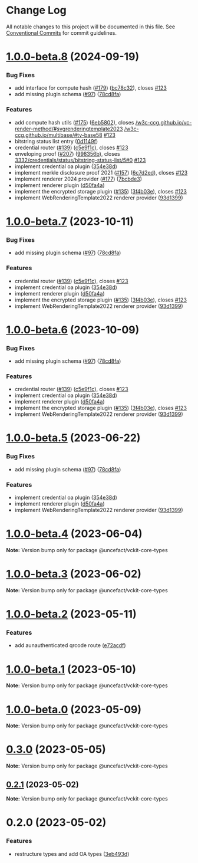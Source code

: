 # Change Log

All notable changes to this project will be documented in this file.
See [Conventional Commits](https://conventionalcommits.org) for commit guidelines.

# [1.0.0-beta.8](https://github.com/uncefact/vckit/compare/v1.0.0-beta.2...v1.0.0-beta.8) (2024-09-19)


### Bug Fixes

* add interface for compute hash ([#179](https://github.com/uncefact/vckit/issues/179)) ([bc78c32](https://github.com/uncefact/vckit/commit/bc78c32e3c303d48168655c0dba1a888586a58ac)), closes [#123](https://github.com/uncefact/vckit/issues/123)
* add missing plugin schema ([#97](https://github.com/uncefact/vckit/issues/97)) ([78cd8fa](https://github.com/uncefact/vckit/commit/78cd8faeeb959afc469b7fbfd7cdb09391f71033))


### Features

* add compute hash utils ([#175](https://github.com/uncefact/vckit/issues/175)) ([6eb5802](https://github.com/uncefact/vckit/commit/6eb5802658bddd74e0d2fbb6225421a7394a4834)), closes [/w3c-ccg.github.io/vc-render-method/#svgrenderingtemplate2023](https://github.com//w3c-ccg.github.io/vc-render-method//issues/svgrenderingtemplate2023) [/w3c-ccg.github.io/multibase/#tv-base58](https://github.com//w3c-ccg.github.io/multibase//issues/tv-base58) [#123](https://github.com/uncefact/vckit/issues/123)
* bitstring status list entry  ([0d1149f](https://github.com/uncefact/vckit/commit/0d1149f048f8e853bfd6bda4b0c99871ef76d8ed))
* credential router ([#139](https://github.com/uncefact/vckit/issues/139)) ([c5e9f1c](https://github.com/uncefact/vckit/commit/c5e9f1c3a44480c8734ef2b61e232d179ef78889)), closes [#123](https://github.com/uncefact/vckit/issues/123)
* enveloping proof ([#207](https://github.com/uncefact/vckit/issues/207)) ([998356b](https://github.com/uncefact/vckit/commit/998356b0823610f95b557910a3bcb04567f25a15)), closes [3332/credentials/status/bitstring-status-list/5#0](https://github.com/3332/credentials/status/bitstring-status-list/5/issues/0) [#123](https://github.com/uncefact/vckit/issues/123)
* implement credential oa plugin ([354e38d](https://github.com/uncefact/vckit/commit/354e38dd608a3dc0ce83d02334bec2616e8036a2))
* implement merkle disclosure proof 2021 ([#157](https://github.com/uncefact/vckit/issues/157)) ([6c7d2ed](https://github.com/uncefact/vckit/commit/6c7d2edbf65a7c3aa0b84e8faaf0da3a36de268f)), closes [#123](https://github.com/uncefact/vckit/issues/123)
* implement renderer 2024 provider ([#177](https://github.com/uncefact/vckit/issues/177)) ([7bcbde3](https://github.com/uncefact/vckit/commit/7bcbde3b8f32cd85d94873799938df4cbc4098b4))
* implement renderer plugin ([d50fa4a](https://github.com/uncefact/vckit/commit/d50fa4a67912643c1e904b79206e703340f63ffc))
* implement the encrypted storage plugin ([#135](https://github.com/uncefact/vckit/issues/135)) ([3f4b03e](https://github.com/uncefact/vckit/commit/3f4b03e3b6c72666f93f12046472c79ccf9149b1)), closes [#123](https://github.com/uncefact/vckit/issues/123)
* implement WebRenderingTemplate2022 renderer provider ([93d1399](https://github.com/uncefact/vckit/commit/93d139999139bd4aa9a52e202e1e9c32f3a79b69))





# [1.0.0-beta.7](https://github.com/uncefact/vckit/compare/v1.0.0-beta.2...v1.0.0-beta.7) (2023-10-11)


### Bug Fixes

* add missing plugin schema ([#97](https://github.com/uncefact/vckit/issues/97)) ([78cd8fa](https://github.com/uncefact/vckit/commit/78cd8faeeb959afc469b7fbfd7cdb09391f71033))


### Features

* credential router ([#139](https://github.com/uncefact/vckit/issues/139)) ([c5e9f1c](https://github.com/uncefact/vckit/commit/c5e9f1c3a44480c8734ef2b61e232d179ef78889)), closes [#123](https://github.com/uncefact/vckit/issues/123)
* implement credential oa plugin ([354e38d](https://github.com/uncefact/vckit/commit/354e38dd608a3dc0ce83d02334bec2616e8036a2))
* implement renderer plugin ([d50fa4a](https://github.com/uncefact/vckit/commit/d50fa4a67912643c1e904b79206e703340f63ffc))
* implement the encrypted storage plugin ([#135](https://github.com/uncefact/vckit/issues/135)) ([3f4b03e](https://github.com/uncefact/vckit/commit/3f4b03e3b6c72666f93f12046472c79ccf9149b1)), closes [#123](https://github.com/uncefact/vckit/issues/123)
* implement WebRenderingTemplate2022 renderer provider ([93d1399](https://github.com/uncefact/vckit/commit/93d139999139bd4aa9a52e202e1e9c32f3a79b69))





# [1.0.0-beta.6](https://github.com/uncefact/vckit/compare/v1.0.0-beta.2...v1.0.0-beta.6) (2023-10-09)


### Bug Fixes

* add missing plugin schema ([#97](https://github.com/uncefact/vckit/issues/97)) ([78cd8fa](https://github.com/uncefact/vckit/commit/78cd8faeeb959afc469b7fbfd7cdb09391f71033))


### Features

* credential router ([#139](https://github.com/uncefact/vckit/issues/139)) ([c5e9f1c](https://github.com/uncefact/vckit/commit/c5e9f1c3a44480c8734ef2b61e232d179ef78889)), closes [#123](https://github.com/uncefact/vckit/issues/123)
* implement credential oa plugin ([354e38d](https://github.com/uncefact/vckit/commit/354e38dd608a3dc0ce83d02334bec2616e8036a2))
* implement renderer plugin ([d50fa4a](https://github.com/uncefact/vckit/commit/d50fa4a67912643c1e904b79206e703340f63ffc))
* implement the encrypted storage plugin ([#135](https://github.com/uncefact/vckit/issues/135)) ([3f4b03e](https://github.com/uncefact/vckit/commit/3f4b03e3b6c72666f93f12046472c79ccf9149b1)), closes [#123](https://github.com/uncefact/vckit/issues/123)
* implement WebRenderingTemplate2022 renderer provider ([93d1399](https://github.com/uncefact/vckit/commit/93d139999139bd4aa9a52e202e1e9c32f3a79b69))





# [1.0.0-beta.5](https://github.com/uport-project/veramo/compare/v1.0.0-beta.2...v1.0.0-beta.5) (2023-06-22)

### Bug Fixes

- add missing plugin schema ([#97](https://github.com/uport-project/veramo/issues/97)) ([78cd8fa](https://github.com/uport-project/veramo/commit/78cd8faeeb959afc469b7fbfd7cdb09391f71033))

### Features

- implement credential oa plugin ([354e38d](https://github.com/uport-project/veramo/commit/354e38dd608a3dc0ce83d02334bec2616e8036a2))
- implement renderer plugin ([d50fa4a](https://github.com/uport-project/veramo/commit/d50fa4a67912643c1e904b79206e703340f63ffc))
- implement WebRenderingTemplate2022 renderer provider ([93d1399](https://github.com/uport-project/veramo/commit/93d139999139bd4aa9a52e202e1e9c32f3a79b69))

# [1.0.0-beta.4](https://github.com/uport-project/veramo/compare/v1.0.0-beta.3...v1.0.0-beta.4) (2023-06-04)

**Note:** Version bump only for package @uncefact/vckit-core-types

# [1.0.0-beta.3](https://github.com/uport-project/veramo/compare/v1.0.0-beta.2...v1.0.0-beta.3) (2023-06-02)

**Note:** Version bump only for package @uncefact/vckit-core-types

# [1.0.0-beta.2](https://github.com/uport-project/veramo/compare/v1.0.0-beta.1...v1.0.0-beta.2) (2023-05-11)

### Features

- add aunauthenticated qrcode route ([e72acdf](https://github.com/uport-project/veramo/commit/e72acdfff034ef414bb4f385e039979da623cf1e))

# [1.0.0-beta.1](https://github.com/uport-project/veramo/compare/v1.0.0-beta.0...v1.0.0-beta.1) (2023-05-10)

**Note:** Version bump only for package @uncefact/vckit-core-types

# [1.0.0-beta.0](https://github.com/uport-project/veramo/compare/v0.3.0...v1.0.0-beta.0) (2023-05-09)

**Note:** Version bump only for package @uncefact/vckit-core-types

# [0.3.0](https://github.com/uport-project/veramo/compare/v0.2.2...v0.3.0) (2023-05-05)

**Note:** Version bump only for package @uncefact/vckit-core-types

## [0.2.1](https://github.com/uport-project/veramo/compare/v0.2.0...v0.2.1) (2023-05-02)

**Note:** Version bump only for package @uncefact/vckit-core-types

# 0.2.0 (2023-05-02)

### Features

- restructure types and add OA types ([3eb493d](https://github.com/uport-project/veramo/commit/3eb493dc497148baba5f0027227f89567c563a96))
